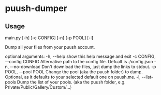 # puush-dumper

## Usage
main.py [-h] [-c CONFIG] [-n] [-p POOL] [-l]

Dump all your files from your puush account.

optional arguments:
  -h, --help            show this help message and exit
  -c CONFIG, --config CONFIG
                        Alternative path to the config file. Defualt is
                        ./config.json
  -n, --no-download     Don't download the files, just dump the links to
                        stdout.
  -p POOL, --pool POOL  Change the pool (aka the puush folder) to dump.
                        Optional, as it defaults to your selected default one
                        on puush.me.
  -l, --list-pools      Dump the list of your pools. (aka the puush folder,
                        e.g. Private/Public/Gallery/Custom/...)

